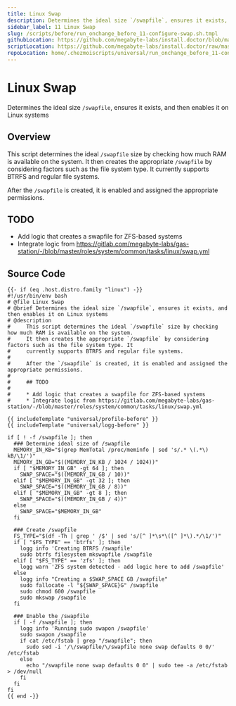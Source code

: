 ```yaml
---
title: Linux Swap
description: Determines the ideal size `/swapfile`, ensures it exists, and then enables it on Linux systems
sidebar_label: 11 Linux Swap
slug: /scripts/before/run_onchange_before_11-configure-swap.sh.tmpl
githubLocation: https://github.com/megabyte-labs/install.doctor/blob/master/home/.chezmoiscripts/universal/run_onchange_before_11-configure-swap.sh.tmpl
scriptLocation: https://github.com/megabyte-labs/install.doctor/raw/master/home/.chezmoiscripts/universal/run_onchange_before_11-configure-swap.sh.tmpl
repoLocation: home/.chezmoiscripts/universal/run_onchange_before_11-configure-swap.sh.tmpl
---
```

# Linux Swap

Determines the ideal size `/swapfile`, ensures it exists, and then enables it on Linux systems

## Overview

This script determines the ideal `/swapfile` size by checking how much RAM is available on the system.
It then creates the appropriate `/swapfile` by considering factors such as the file system type. It
currently supports BTRFS and regular file systems.

After the `/swapfile` is created, it is enabled and assigned the appropriate permissions.

## TODO

* Add logic that creates a swapfile for ZFS-based systems
* Integrate logic from https://gitlab.com/megabyte-labs/gas-station/-/blob/master/roles/system/common/tasks/linux/swap.yml



## Source Code

```
{{- if (eq .host.distro.family "linux") -}}
#!/usr/bin/env bash
# @file Linux Swap
# @brief Determines the ideal size `/swapfile`, ensures it exists, and then enables it on Linux systems
# @description
#     This script determines the ideal `/swapfile` size by checking how much RAM is available on the system.
#     It then creates the appropriate `/swapfile` by considering factors such as the file system type. It
#     currently supports BTRFS and regular file systems.
#
#     After the `/swapfile` is created, it is enabled and assigned the appropriate permissions.
#
#     ## TODO
#
#     * Add logic that creates a swapfile for ZFS-based systems
#     * Integrate logic from https://gitlab.com/megabyte-labs/gas-station/-/blob/master/roles/system/common/tasks/linux/swap.yml

{{ includeTemplate "universal/profile-before" }}
{{ includeTemplate "universal/logg-before" }}

if [ ! -f /swapfile ]; then
  ### Determine ideal size of /swapfile
  MEMORY_IN_KB="$(grep MemTotal /proc/meminfo | sed 's/.* \(.*\) kB/\1/')"
  MEMORY_IN_GB="$((MEMORY_IN_KB / 1024 / 1024))"
  if [ "$MEMORY_IN_GB" -gt 64 ]; then
    SWAP_SPACE="$((MEMORY_IN_GB / 10))"
  elif [ "$MEMORY_IN_GB" -gt 32 ]; then
    SWAP_SPACE="$((MEMORY_IN_GB / 8))"
  elif [ "$MEMORY_IN_GB" -gt 8 ]; then
    SWAP_SPACE="$((MEMORY_IN_GB / 4))"
  else
    SWAP_SPACE="$MEMORY_IN_GB"
  fi
  
  ### Create /swapfile
  FS_TYPE="$(df -Th | grep ' /$' | sed 's/[^ ]*\s*\([^ ]*\).*/\1/')"
  if [ "$FS_TYPE" == 'btrfs' ]; then
    logg info 'Creating BTRFS /swapfile'
    sudo btrfs filesystem mkswapfile /swapfile
  elif [ "$FS_TYPE" == 'zfs' ]; then
    logg warn 'ZFS system detected - add logic here to add /swapfile'
  else
    logg info "Creating a $SWAP_SPACE GB /swapfile"
    sudo fallocate -l "${SWAP_SPACE}G" /swapfile
    sudo chmod 600 /swapfile
    sudo mkswap /swapfile
  fi

  ### Enable the /swapfile
  if [ -f /swapfile ]; then
    logg info 'Running sudo swapon /swapfile'
    sudo swapon /swapfile
    if cat /etc/fstab | grep "/swapfile"; then
      sudo sed -i '/\/swapfile/\/swapfile none swap defaults 0 0/' /etc/fstab
    else
      echo "/swapfile none swap defaults 0 0" | sudo tee -a /etc/fstab > /dev/null
    fi
  fi
fi
{{ end -}}
```

